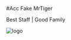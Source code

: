 #Acc Fake MrTiger 

Best Staff | Good Family



![logo](https://cdn.discordapp.com/avatars/712407561676259418/58d18c40dbfede663c6962146f6e46dd.png?size=1024)
